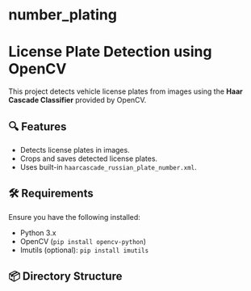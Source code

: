 # number_plating

# License Plate Detection using OpenCV

This project detects vehicle license plates from images using the **Haar Cascade Classifier** provided by OpenCV.

## 🔍 Features

- Detects license plates in images.
- Crops and saves detected license plates.
- Uses built-in `haarcascade_russian_plate_number.xml`.

## 🛠️ Requirements

Ensure you have the following installed:

- Python 3.x
- OpenCV (`pip install opencv-python`)
- Imutils (optional): `pip install imutils`

## 📦 Directory Structure
